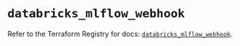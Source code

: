 # `databricks_mlflow_webhook`

Refer to the Terraform Registry for docs: [`databricks_mlflow_webhook`](https://registry.terraform.io/providers/databricks/databricks/1.33.0/docs/resources/mlflow_webhook).
